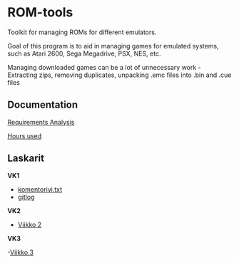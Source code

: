 # ROM-tools

Toolkit for managing ROMs for different emulators.  

Goal of this program is to aid in managing games for emulated systems, such as Atari 2600, Sega Megadrive, PSX, NES, etc.  

Managing downloaded games can be a lot of unnecessary work - Extracting zips, removing duplicates, unpacking .emc files into .bin and .cue files

## Documentation

[Requirements Analysis](documentation/req.md)

[Hours used](documentation/hours.md)

## Laskarit

**VK1**

- [komentorivi.txt](laskarit/viikko1/komentorivi.txt)
- [gitlog](laskarit/viikko1/gitlog.md)

**VK2**

- [Viikko 2](laskarit/viikko2)

**VK3**

-[Viikko 3](https://github.com/Rsl1122/ROM-tools/blob/master/laskarit/viikko3/README.md)

